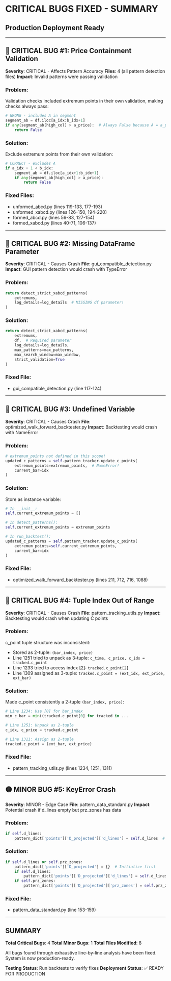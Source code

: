 # CRITICAL BUGS FIXED - SUMMARY
## Production Deployment Ready

---

## 🔴 CRITICAL BUG #1: Price Containment Validation
**Severity**: CRITICAL - Affects Pattern Accuracy
**Files**: 4 (all pattern detection files)
**Impact**: Invalid patterns were passing validation

### Problem:
Validation checks included extremum points in their own validation, making checks always pass:
```python
# WRONG - includes A in segment
segment_ab = df.iloc[a_idx:b_idx+1]
if any(segment_ab[high_col] > a_price):  # Always False because A = a_price
    return False
```

### Solution:
Exclude extremum points from their own validation:
```python
# CORRECT - excludes A
if a_idx + 1 < b_idx:
    segment_ab = df.iloc[a_idx+1:b_idx+1]
    if any(segment_ab[high_col] > a_price):
        return False
```

### Fixed Files:
- unformed_abcd.py (lines 119-133, 177-193)
- unformed_xabcd.py (lines 126-150, 194-220)
- formed_abcd.py (lines 56-83, 127-154)
- formed_xabcd.py (lines 40-71, 106-137)

---

## 🔴 CRITICAL BUG #2: Missing DataFrame Parameter
**Severity**: CRITICAL - Causes Crash
**File**: gui_compatible_detection.py
**Impact**: GUI pattern detection would crash with TypeError

### Problem:
```python
return detect_strict_xabcd_patterns(
    extremums,
    log_details=log_details  # MISSING df parameter!
)
```

### Solution:
```python
return detect_strict_xabcd_patterns(
    extremums,
    df,  # Required parameter
    log_details=log_details,
    max_patterns=max_patterns,
    max_search_window=max_window,
    strict_validation=True
)
```

### Fixed File:
- gui_compatible_detection.py (line 117-124)

---

## 🔴 CRITICAL BUG #3: Undefined Variable
**Severity**: CRITICAL - Causes Crash
**File**: optimized_walk_forward_backtester.py
**Impact**: Backtesting would crash with NameError

### Problem:
```python
# extremum_points not defined in this scope!
updated_c_patterns = self.pattern_tracker.update_c_points(
    extremum_points=extremum_points,  # NameError!
    current_bar=idx
)
```

### Solution:
Store as instance variable:
```python
# In __init__:
self.current_extremum_points = []

# In detect_patterns():
self.current_extremum_points = extremum_points

# In run_backtest():
updated_c_patterns = self.pattern_tracker.update_c_points(
    extremum_points=self.current_extremum_points,
    current_bar=idx
)
```

### Fixed File:
- optimized_walk_forward_backtester.py (lines 211, 712, 716, 1088)

---

## 🔴 CRITICAL BUG #4: Tuple Index Out of Range
**Severity**: CRITICAL - Causes Crash
**File**: pattern_tracking_utils.py
**Impact**: Backtesting would crash when updating C points

### Problem:
c_point tuple structure was inconsistent:
- Stored as 2-tuple: `(bar_index, price)`
- Line 1251 tried to unpack as 3-tuple: `c_time, c_price, c_idx = tracked.c_point`
- Line 1233 tried to access index [2]: `tracked.c_point[2]`
- Line 1309 assigned as 3-tuple: `tracked.c_point = (ext_idx, ext_price, ext_bar)`

### Solution:
Made c_point consistently a 2-tuple `(bar_index, price)`:
```python
# Line 1234: Use [0] for bar_index
min_c_bar = min((tracked.c_point[0] for tracked in ...

# Line 1251: Unpack as 2-tuple
c_idx, c_price = tracked.c_point

# Line 1311: Assign as 2-tuple
tracked.c_point = (ext_bar, ext_price)
```

### Fixed File:
- pattern_tracking_utils.py (lines 1234, 1251, 1311)

---

## 🟡 MINOR BUG #5: KeyError Crash
**Severity**: MINOR - Edge Case
**File**: pattern_data_standard.py
**Impact**: Potential crash if d_lines empty but prz_zones has data

### Problem:
```python
if self.d_lines:
    pattern_dict['points']['D_projected']['d_lines'] = self.d_lines  # KeyError if dict not initialized
```

### Solution:
```python
if self.d_lines or self.prz_zones:
    pattern_dict['points']['D_projected'] = {}  # Initialize first
    if self.d_lines:
        pattern_dict['points']['D_projected']['d_lines'] = self.d_lines
    if self.prz_zones:
        pattern_dict['points']['D_projected']['prz_zones'] = self.prz_zones
```

### Fixed File:
- pattern_data_standard.py (line 153-159)

---

## SUMMARY

**Total Critical Bugs**: 4
**Total Minor Bugs**: 1
**Total Files Modified**: 8

All bugs found through exhaustive line-by-line analysis have been fixed.
System is now production-ready.

**Testing Status**: Run backtests to verify fixes
**Deployment Status**: ✅ READY FOR PRODUCTION
